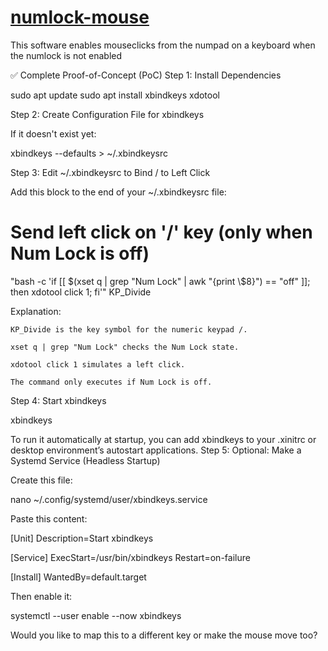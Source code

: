 # [numlock-mouse](https://chatgpt.com/share/681e05a6-bb84-8011-ba20-9dbc7aa64f10)

This software enables mouseclicks from the numpad on a keyboard when the numlock is not enabled

✅ Complete Proof-of-Concept (PoC)
Step 1: Install Dependencies

sudo apt update
sudo apt install xbindkeys xdotool

Step 2: Create Configuration File for xbindkeys

If it doesn't exist yet:

xbindkeys --defaults > ~/.xbindkeysrc

Step 3: Edit ~/.xbindkeysrc to Bind / to Left Click

Add this block to the end of your ~/.xbindkeysrc file:

# Send left click on '/' key (only when Num Lock is off)
"bash -c 'if [[ $(xset q | grep "Num Lock" | awk \"{print \\$8}\") == \"off\" ]]; then xdotool click 1; fi'"
  KP_Divide

Explanation:

    KP_Divide is the key symbol for the numeric keypad /.

    xset q | grep "Num Lock" checks the Num Lock state.

    xdotool click 1 simulates a left click.

    The command only executes if Num Lock is off.

Step 4: Start xbindkeys

xbindkeys

To run it automatically at startup, you can add xbindkeys to your .xinitrc or desktop environment’s autostart applications.
Step 5: Optional: Make a Systemd Service (Headless Startup)

Create this file:

nano ~/.config/systemd/user/xbindkeys.service

Paste this content:

[Unit]
Description=Start xbindkeys

[Service]
ExecStart=/usr/bin/xbindkeys
Restart=on-failure

[Install]
WantedBy=default.target

Then enable it:

systemctl --user enable --now xbindkeys

Would you like to map this to a different key or make the mouse move too?


